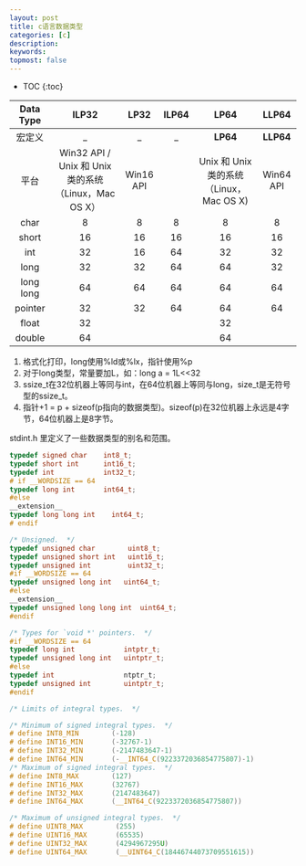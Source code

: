 ```yaml
---
layout: post
title: c语言数据类型
categories: [c]
description: 
keywords: 
topmost: false
---
```


* TOC
{:toc}

| Data Type |                         ILP32                          |   LP32    | ILP64 |                   LP64                   |   LLP64   |
| :-------: | :----------------------------------------------------: | :-------: | :---: | :--------------------------------------: | :-------: |
|  宏定义   |                           _                            |     _     |   _   |                 __LP64__                 | __LLP64__ |
|   平台    | Win32 API  / Unix 和 Unix 类的系统 （Linux，Mac OS X） | Win16 API |       | Unix 和 Unix 类的系统 （Linux，Mac OS X) | Win64 API |
|   char    |                           8                            |     8     |   8   |                    8                     |     8     |
|   short   |                           16                           |    16     |  16   |                    16                    |    16     |
|    int    |                           32                           |    16     |  64   |                    32                    |    32     |
|   long    |                           32                           |    32     |  64   |                    64                    |    32     |
| long long |                           64                           |    64     |  64   |                    64                    |    64     |
|  pointer  |                           32                           |    32     |  64   |                    64                    |    64     |
|   float   |                           32                           |           |       |                    32                    |           |
|  double   |                           64                           |           |       |                    64                    |           |

1. 格式化打印，long使用%ld或%lx，指针使用%p
2. 对于long类型，常量要加L，如：long a = 1L<<32
3. ssize_t在32位机器上等同与int，在64位机器上等同与long，size_t是无符号型的ssize_t。
4. 指针+1 = p + sizeof(p指向的数据类型)。sizeof(p)在32位机器上永远是4字节，64位机器上是8字节。

stdint.h 里定义了一些数据类型的别名和范围。

```c
typedef signed char    int8_t;
typedef short int      int16_t;
typedef int            int32_t;
# if __WORDSIZE == 64
typedef long int       int64_t;
#else
__extension__
typedef long long int    int64_t;
# endif

/* Unsigned.  */
typedef unsigned char        uint8_t;
typedef unsigned short int   uint16_t;
typedef unsigned int         uint32_t;
#if __WORDSIZE == 64
typedef unsigned long int   uint64_t;
#else
__extension__
typedef unsigned long long int  uint64_t;
#endif

/* Types for `void *' pointers.  */
#if __WORDSIZE == 64
typedef long int            intptr_t;
typedef unsigned long int   uintptr_t;
#else
typedef int                 ntptr_t;
typedef unsigned int        uintptr_t;
#endif

/* Limits of integral types.  */

/* Minimum of signed integral types.  */
# define INT8_MIN        (-128)
# define INT16_MIN       (-32767-1)
# define INT32_MIN       (-2147483647-1)
# define INT64_MIN       (-__INT64_C(9223372036854775807)-1)
/* Maximum of signed integral types.  */
# define INT8_MAX        (127)
# define INT16_MAX       (32767)
# define INT32_MAX       (2147483647)
# define INT64_MAX       (__INT64_C(9223372036854775807))

/* Maximum of unsigned integral types.  */
# define UINT8_MAX        (255)
# define UINT16_MAX       (65535)
# define UINT32_MAX       (4294967295U)
# define UINT64_MAX       (__UINT64_C(18446744073709551615))
```
